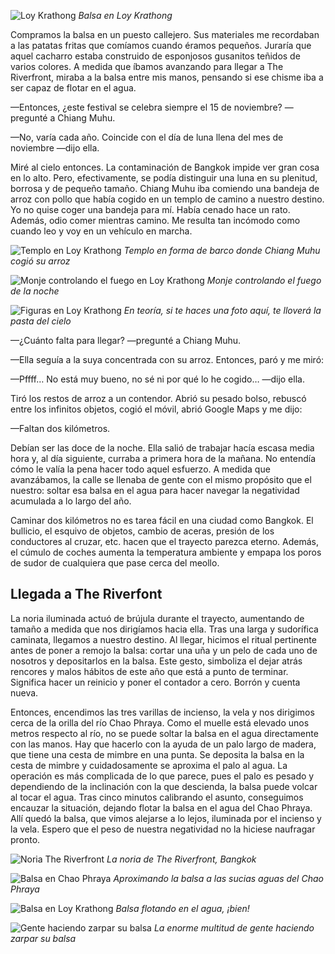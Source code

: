 ![Loy Krathong](https://lh3.googleusercontent.com/B3ax6NUnBsuBWBx8HoDPUX4qEZ6pY37kS45pJyG3Rjlm17Nl_YrGGJ5yrzYhEU9G23W9yobHjodXE77uVg-1FCxuTliNA23neVR1_jx4t4urQwRXgJkV-o3NKh1KJaK29Y9rtH1l1KCy78bpM90LWiDeK2FZKogRnsMVBO61QYZXefN_xt6e9mYrU7tOPKG0Y22BbfLJGH683CSj2lcM_brl9H-P4Fb7GT91wA7uFmcjGPX9O8X3ol0rGJiuXbSF0ihqliOfH6R34W0SbaT48Fzv-3T1Wmu7CFLcpswRLQnmHYIT-ViJnNayNjUib02YszeriMxCsBYHBNryaYj0Duw4M4TpJhm5-HwYYHGBLHZJiTw8meCl3yt8kDlAmjxFtTrGfB1qwLrvrt3hUX0WSzadViwdoWLvftUJgKhA4M2PoeWNa6XMxYY6TKxN-eKxv-KoaZEp-yq5VkEGUtgcxYtIPU2VmQEwuNqPttB-J9gSkTBNspmbf-cCI3S_I2UNEYH6BhJ2S17u4gtjaUExEI1tKPYNJzZaL0priACnHLHtAnr8ecpjL3e7DOneQZWw5GiSDGVKZbEcWiBDg7TuRq1WQ33igte9GzggZgMS6NkczPVyKw=w800-no)
*Balsa en Loy Krathong*

Compramos la balsa en un puesto callejero. Sus materiales me recordaban a las patatas fritas que comíamos cuando éramos pequeños. Juraría que aquel cacharro estaba construido de esponjosos gusanitos teñidos de varios colores. A medida que íbamos avanzando para llegar a The Riverfront, miraba a la balsa entre mis manos, pensando si ese chisme iba a ser capaz de flotar en el agua.

—Entonces, ¿este festival se celebra siempre el 15 de noviembre? —pregunté a Chiang Muhu.

—No, varía cada año. Coincide con el día de luna llena del mes de noviembre —dijo ella.

Miré al cielo entonces. La contaminación de Bangkok impide ver gran cosa en lo alto. Pero, efectivamente, se podía distinguir una luna en su plenitud, borrosa y de pequeño tamaño. Chiang Muhu iba comiendo una bandeja de arroz con pollo que había cogido en un templo de camino a nuestro destino. Yo no quise coger una bandeja para mí. Había cenado hace un rato. Además, odio comer mientras camino. Me resulta tan incómodo como cuando leo y voy en un vehículo en marcha.

![Templo en Loy Krathong](https://lh3.googleusercontent.com/hg94unATLlNjfWjrVpWE1yreOgkjHqefkPY1LlTelQy0EOJXav566-9pOnouZQgiVO6nXGfwGvIHWfZTwKTBP68mJQ-C1XZBSbLsoh4M5yeL7-2avb-LCYz3bCY9OFU2X9TuaNeZGK4_5yJQULfqJqGGAnAUpTkQz-FpxpBoU09CLOHqCFZKjNnYvR7e9tBdDP_LeXJhpZqbivjjEP3TQbYNIi-gJzAh5hNWA1R4hFx_oPWo6AAoQ16yxJMOG-3Q4WebHj9okuxFZ4QdjaZeKIUO3oO3oSdjNU7BTGNa8MNwzMDSyLLmB73PHujqIKmJyxsGOvha0fTF9zrKqp_G3mlkF-JQ2XsRmT1zSRmHljlUW-NemC_pV47KVUvtAZUEfQUnOhqlOhdr2tSF6b0PCov31gyO_93sdNOJEt-CPut9I3x-OD9HQJcDayM0gCuTqMAdzp89O6PTr9GqjsMw9nasnkvmzZd2rRS3Zp7kwEea51O6n2VPosff2lyeuTrRDtB1xS2onCXsOqjTzkhH2QWJmEu3rPPy6QDrjiAV4tPfkidYDjm2TXWc71YtvbMFcH326RY1yHBWgs7ik1v468Do62SifwHWhsS0cwytveEsMEGW6A=w800-no)
*Templo en forma de barco donde Chiang Muhu cogió su arroz*


![Monje controlando el fuego en Loy Krathong](https://lh3.googleusercontent.com/7LvgjAZl6Zg-olK-8AOZMI0ChVUaMyFgxwe38TXmeQKKjBGs28gALiza61BPGB5noxxktM6fd1bZ1gkEoVdyim7m6c1dNR5XpFDb5DP8rhgJdhDDvBCy7Qq4-iWq-zBGl_YO51yL-xl5CKtAxk0meUBqL04IBza_KxxAf_kM2xwvKQnLMGVvwJjNdoSOMmu2GKlLcHjkNey_Js7HIvpggtJlmjaDiIbaq887y6fus1tI9rHEJzxxbV6LsvWaEmc2Thif3nUl401n5sjr4gioxArdpjmcwnPzWi-1--J28ER88SZ_UMjXbukYT8sND4B2tYz_00w4AXB0YwBZYAx3GkFR_ZA13MaDkhmOAyCVczecqNz9ek0UFiKwc9KsVDRN_QLcq8g9P9qdbfqbC7S4fBvw1p756OCqZYoTL-t33VzcDXM6xeim-VK4oUQKabK9FElZoJGZxQhP8QnWoqjcg2xb40HQsG0dB0EEpBWMfDolY39J0h7h9mBXVXz6XIoiRH2WdUWSC9TYkks4L5e5DshILVkyrVKkh-6xt66BHjqXfFfKW68QJ03I3D-2D6tyYKmAYZ1_DD2aqmJeGk2L-kULip8v6_9-VbBK9AtMCWf3SVbeZw=w800-no)
*Monje controlando el fuego de la noche*

![Figuras en Loy Krathong](https://lh3.googleusercontent.com/j_7bhKq6DBbOBlO1_rhF4opY8pAUqnA3vINBwzgvmDXNmJiI0-ynVMYO_2argS1hi4SNK3ylu4nGFJ9X-XXELGEJz9LIvWFkVKOYMKNDIFbsLQ9FMVKVt-SYd6sBByjY-VmWcxa41ui4tdqlyRA0huiDP83CuHH-YeCeCA2u3dqxJFCD2rx5kAEE4DrfMEYHr2IGjkcyzV_icFCS_CJMVcSHtS7xWxmaDrXnaY9L4DVb1tlk4I8sewhquzOvOHGEMobjMf9iY8AE1VO31PyWflmBt627Tmgva5zpaf81KWC-T7jJBqp7YW4czg4SaeG2r1cEcHufcvNd4Fr-eNj1-oWwnjydrvsnWh46j3k500iF2Geb9eknim-6hLjF-QPB7cp3dxrYMr6W3tTn7f2nzOEPwHvDWklY-_LuDd419zeLZzvRcorm9vlcF_WG7RfS-wxJYb6KwOaP_FJrTZKNlGwAaOjdDX4js6aHNepF7SmFQ8oadBPdHhASAoG-sP3Yjq1_avf1J6KUYiRVGdBuPpLjuueMTMhqwyb4HKtFgH9ny1_pq3JBGgT58qw7ksFRyjncPINAkTMal8_DKXB3zU4b75BguSgM0WV458_rKlQZw2nk2Q=w800-no)
*En teoría, si te haces una foto aquí, te lloverá la pasta del cielo*

—¿Cuánto falta para llegar? —pregunté a Chiang Muhu.

—Ella seguía a la suya concentrada con su arroz. Entonces, paró y me miró:

—Pffff… No está muy bueno, no sé ni por qué lo he cogido… —dijo ella.

Tiró los restos de arroz a un contendor. Abrió su pesado bolso, rebuscó entre los infinitos objetos, cogió el móvil, abrió Google Maps y me dijo:

—Faltan dos kilómetros.

Debían ser las doce de la noche. Ella salió de trabajar hacía escasa media hora y, al día siguiente, curraba a primera hora de la mañana. No entendía cómo le valía la pena hacer todo aquel esfuerzo. A medida que avanzábamos, la calle se llenaba de gente con el mismo propósito que el nuestro: soltar esa balsa en el agua para hacer navegar la negatividad acumulada a lo largo del año.

Caminar dos kilómetros no es tarea fácil en una ciudad como Bangkok. El bullicio, el esquivo de objetos, cambio de aceras, presión de los conductores al cruzar, etc. hacen que el trayecto parezca eterno. Además, el cúmulo de coches aumenta la temperatura ambiente y empapa los poros de sudor de cualquiera que pase cerca del meollo.

## Llegada a The Riverfont

La noria iluminada actuó de brújula durante el trayecto, aumentando de tamaño a medida que nos dirigíamos hacia ella. Tras una larga y sudorífica caminata, llegamos a nuestro destino. Al llegar, hicimos el ritual pertinente antes de poner a remojo la balsa: cortar una uña y un pelo de cada uno de nosotros y depositarlos en la balsa. Este gesto, simboliza el dejar atrás rencores y malos hábitos de este año que está a punto de terminar. Significa hacer un reinicio y poner el contador a cero. Borrón y cuenta nueva.

Entonces, encendimos las tres varillas de incienso, la vela y nos dirigimos cerca de la orilla del río Chao Phraya. Como el muelle está elevado unos metros respecto al río, no se puede soltar la balsa en el agua directamente con las manos. Hay que hacerlo con la ayuda de un palo largo de madera, que tiene una cesta de mimbre en una punta. Se deposita la balsa en la cesta de mimbre y cuidadosamente se aproxima el palo al agua. La operación es más complicada de lo que parece, pues el palo es pesado y dependiendo de la inclinación con la que descienda, la balsa puede volcar al tocar el agua. Tras cinco minutos calibrando el asunto, conseguimos encauzar la situación, dejando flotar la balsa en el agua del Chao Phraya. Allí quedó la balsa, que vimos alejarse a lo lejos, iluminada por el incienso y la vela. Espero que el peso de nuestra negatividad no la hiciese naufragar pronto.


![Noria The Riverfront](https://lh3.googleusercontent.com/OpG2qBTdfFgisZ3lXZ16duNjgvZrV-CGeSgRE0F7AdZ9ek1rxMVaxHdSkx_NbgR3IJt20dmGbNrqPVYF-BOxrRJIjaVhXKEyOO0MlLu198ez9WeNTfnZEzUHzjB1r3YcTW58a4L9gb1ZyA1CtM2lor2JD3eT_GZyivuEr_ZlpyfeTzm_DhdqM5fvPR8Z5OA9BJMost8zrVEK4ToprBuYWxanZyuvHbMhBu8CeCClEh-9D5WVjtcn6O5HMOmP0fW5edlezFoGnqyDlIMASgvmbDxt5AkPtF3sG0R6wX3aV2rWJPsUM36SrZWzy4WGeHBuLeh79PzuX9Y3eadIMOFRKKlM9xs36BMAAOw11obYIvwr_tGHfc-9fZE87OaoBQYptx7IkNMv0fpPS3kwxLgsDlxumXYc6NWX6R2DdHkXHFg8NqL5RR35bX9W-OQiHjLqrl7ZVGOAA9IhU1pHFg_RmKXtIiNtdi2xhhou2ASTlPi6NxVOVHPf2EVHzM9O9TgHgj6u0bizTLcdB4FKuEPhxVcwUzeLOsOdc1-l6RWSN0CFc5kyFBeYHli6wULov8qeZKX_itxC5TvjouVmec3upZFiPcBT4YgorYaxoPPE699ZZKfb5w=w800-no)
*La noria de The Riverfront, Bangkok*

![Balsa en Chao Phraya](https://lh3.googleusercontent.com/rzWMkI4BIIy6DQztnhWs1KuRgNd4TjpuHgYRO7wesVfVPOkOkSnj7oDgTpA4cacUgj_Ybo9DfetFwlxKVaDkQ1fNMpAb5KI3RqE7AuJn5kTUsNsW0jcWwbT8ZEZk_7BAtZ6XiwJnEV5pgXBnny9cHCU3CXdq1M_TlpNBgcoIzRXr4fQgHERs-QBPJQR37j1xnzt6qkDfo0_U9cMYmfkKAU8BFHqtbldvMFtk9ABuN1Fgkl4CVkpeD2FFJxzOYFGjZZ7ZiRu7SkpI3gu-1mxy7-Hvts_eSWn29mS9CM3vWas4-uWd80GQOwtf4NwLFUMAsQtOeWNTRjfav0kQVvzyZWq91-ep-4VRw6RuRRlKoP6mIMJR_nLPLTLcv3m9TunWDizlimDt6NpU2Nmup9orPqruc-aTajxsDrf4w8p84NOFoYEQDTHpzeF74DIg_igyD3c0s0Q_GyQUhxIpFY0o95CSLBzKRUMZAPp6wIj2jGY2hU14l3GVaG8NbL2DJ-rr58p_WYUgUQN3djUEBdvtl7PPaiaJgqFihHPkxWEzqqn0foGhH5HYxCbHENGL0ps7uUIo7p-yAFRHM6hN5UTL6Px2mzvmWieTiwY7Pl585YXHTUTxTA=w800-no)
*Aproximando la balsa a las sucias aguas del Chao Phraya*

![Balsa en Loy Krathong](https://lh3.googleusercontent.com/6fgQ4r_vVaOkA_thETzu-h_u3J5qn_j4XjPWONm2J_ingvzw4aUJf7YXG76RbUndjOX44-WRCiyeZxVd8ZuZvh8H1spQYknZYApYR0GdU5KpRHOqkS9LfYezy_zhx-V2G7ut3nYINCqW3rniu_RQpEPEw3o7sJEqfIW3L1FJpbkQybLmtXhioPDYqF8magoPSekts1biS10Md07AGo583iQxZNYaLIBizK3FhYJDV85QKyqPpPpq7e1kDAZjUv_aa1E7qq1JFmjGQ7zqfyjmBpcNVEYKnXm9SQgKKTSi8HmfAWhcxaIUctFPJ6_NQFL_u7m-sxeBZ8I0nN6162_cDrLOxSQy0QHPWVjs3NvN2jtxgQD-8ak_Q10OgWKAR9L8s82jnIT71qF1pmmH1Osmruq61V1hPrTSwjoFkjoTB2kmtxAz4SO5-a04C5BPAHfF-AUfywxCLba-1Dh9oDcAuDq6pELHazY1N7pdKrnYPEbdU554q1TDZJOw2Jiq2uUQA-rlClhnw_u2AAaj0BPrhA-Zz_yXQ5l4Fe8U_S3boOP0GjH0TjzcE3SZkqFHaPpj1Hw1g4YmNyZR62XpVEUJrq0VU2l00BvBdW3EV7kGdOYvpSfWHQ=w800-no)
*Balsa flotando en el agua, ¡bien!*

![Gente haciendo zarpar su balsa](https://lh3.googleusercontent.com/zlKjbu86kjbTO9ICIxBnXTeakzpiwjGGcq_l2ku4n6kM8azQaQdDN5QajXi9g-KfJf1EyRlSq8iWEbgjNu8gTrgKia2h7ijayF3JfDLXEHDMd3UxjTI712z_n0Ja-rfc476NcnLw1bb2KNTEX4uuMxvWOa3-N92g5MAz-HQGwLgEQ9Iw0tVXQX6neRwnWuhu5yFBnLK5OrMF676Frn7XRXQ7PxxWTT8rAMLeET9FZjeGuBn-PfFf8qvIBLTd1YH2FiehZ3WuyMNTWZQcGmmfTlfZOXO-AbXRiXkYHEeGyyIV855nagS5CVmCSpoeCR-DKM3FJKPcElDhBYFP0u7PoP7Ycwj38Kamuvmq0oF1525p2wHR2CZ6v9GTGFnXmIOWIilODornD_xeRMX3B0tCM0C8s0U80R8vzJcfSn_WV_RiU4VeG4aAaS9r7mUabXzOlwn3BkWZpKbL9peirTWfZ_Kgu6hLCcoxqAwyb4CYzxoop5oFbO9N_JGavKmGQFgTR3Tx_EVLbpzQJiShO6DBRtR8HBa7plSr5H4y4NhTXTk4hUm7-qYRNQx6P15br_PnFVt9uP5_OvY-jx04nJBnH4jv-X9oBoljH8pIuk23YO7RkYSEyw=w800-no)
*La enorme multitud de gente haciendo zarpar su balsa*
